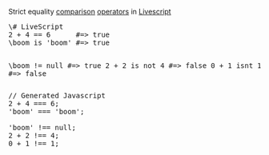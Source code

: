 Strict equality [comparison](livescript-ops-comparison) [operators](livescript-ops) in [Livescript](livescript)

<div class="codeblock">
<pre class="leftcol">
\# LiveScript
2 + 4 == 6      #=> true
\boom is 'boom' #=> true

\boom != null   #=> true
2 + 2 is not 4  #=> false
0 + 1 isnt 1    #=> false
</pre>
<pre class="rightcol">
// Generated Javascript
2 + 4 === 6;
'boom' === 'boom';

'boom' !== null;
2 + 2 !== 4;
0 + 1 !== 1;
</pre>
<br style="clear: both">
<div>
